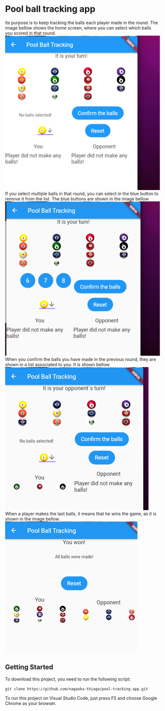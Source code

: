 # Pool ball tracking app

Its purpose is to keep tracking the balls each player made in the round. The image bellow shows the home screen, where you can select which balls you scored in that round.
![Home Screen](/screenshots/c1.png)
If you select multiple balls in that round, you can select in the blue button to remove it from the list. The blue buttons are shown in the image bellow
![Print 2](/screenshots/c2.png)
When you confirm the balls you have made in the previous round, they are shown in a list associated to you. It is shown bellow.
![Print 3](/screenshots/c3.png)
When a player makes the last balls, it means that he wins the game, as it is shown in the image bellow. 
![Print 4](/screenshots/c4.png)

## Getting Started

To download this project, you need to run the following script:

`git clone https://github.com/nagaoka-thiago/pool-tracking-app.git`

To run this project on Visual Studio Code, just press F5 and choose Google Chrome as your browser.
